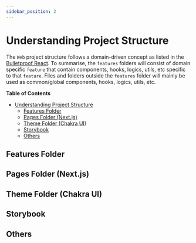 ```yaml
---
sidebar_position: 2
---
```


# Understanding Project Structure

The `Web` project structure follows a domain-driven concept as listed in the [Bulletproof React](https://github.com/alan2207/bulletproof-react/blob/master/docs/project-structure.md). To summarise, the `features` folders will consist of domain specific `feature` that contain components, hooks, logics, utils, etc specific to that `feature`. Files and folders outside the `features` folder will mainly be used as common/global components, hooks, logics, utils, etc.

**Table of Contents**
- [Understanding Project Structure](#understanding-project-structure)
  - [Features Folder](#features-folder)
  - [Pages Folder (Next.js)](#pages-folder-nextjs)
  - [Theme Folder (Chakra UI)](#theme-folder-chakra-ui)
  - [Storybook](#storybook)
  - [Others](#others)


## Features Folder



## Pages Folder (Next.js)



## Theme Folder (Chakra UI)



## Storybook



## Others


